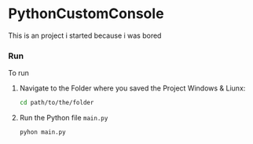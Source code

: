 # PythonCustomConsole
This is an project i started because i was bored

### Run
To run
1. Navigate to the Folder where you saved the Project
   Windows & Liunx:
   ```bash
   cd path/to/the/folder
   ```
2. Run the Python file `main.py`
   ```bash
   pyhon main.py
   ```
